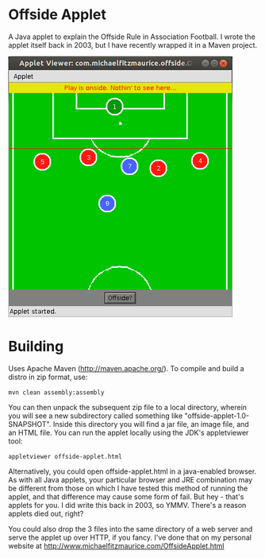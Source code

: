 Offside Applet
===============

A Java applet to explain the Offside Rule in Association Football. I wrote the applet itself back in 2003, but I have recently wrapped it in a Maven project. 

![Offside applet screenshot](/src/main/resources/images/offside-applet.png "Offside applet screenshot")

Building
===========

Uses Apache Maven (http://maven.apache.org/). To compile and build a distro in zip format,
use:

    mvn clean assembly:assembly 

You can then unpack the subsequent zip file to a local directory, wherein you will see a new subdirectory called something like "offside-applet-1.0-SNAPSHOT". Inside this directory you will find a jar file, an image file, and an HTML file. You can run the applet locally using the JDK's appletviewer tool:

    appletviewer offside-applet.html

Alternatively, you could open offside-applet.html in a java-enabled browser. As with all Java applets, your particular browser and JRE combination may be different from those on which I have tested this method of running the applet, and that difference may cause some form of fail. But hey - that's applets for you. I did write this back in 2003, so YMMV. There's a reason applets died out, right?

You could also drop the 3 files into the same directory of a web server and serve the applet up over HTTP, if you fancy. I've done that on my personal website at http://www.michaelfitzmaurice.com/OffsideApplet.html 



